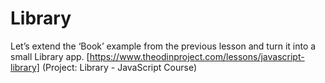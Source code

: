 # Library

Let’s extend the ‘Book’ example from the previous lesson and turn it into a small Library app.
[https://www.theodinproject.com/lessons/javascript-library] (Project: Library - JavaScript Course)
